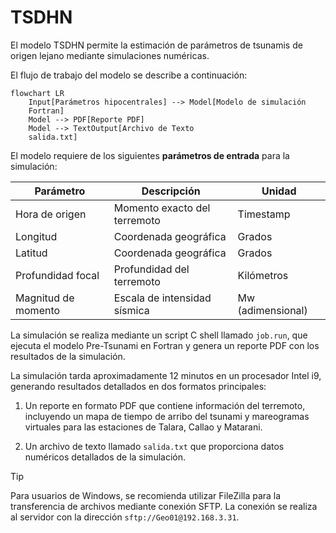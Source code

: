 # TSDHN

El modelo TSDHN permite la estimación de parámetros de tsunamis de origen lejano mediante simulaciones numéricas.

El flujo de trabajo del modelo se describe a continuación:

```mermaid
flowchart LR
    Input[Parámetros hipocentrales] --> Model[Modelo de simulación
    Fortran]
    Model --> PDF[Reporte PDF]
    Model --> TextOutput[Archivo de Texto
    salida.txt]
```

El modelo requiere de los siguientes **parámetros de entrada** para la simulación:

| Parámetro           | Descripción                  | Unidad            |
| ------------------- | ---------------------------- | ----------------- |
| Hora de origen      | Momento exacto del terremoto | Timestamp         |
| Longitud            | Coordenada geográfica        | Grados            |
| Latitud             | Coordenada geográfica        | Grados            |
| Profundidad focal   | Profundidad del terremoto    | Kilómetros        |
| Magnitud de momento | Escala de intensidad sísmica | Mw (adimensional) |

La simulación se realiza mediante un script C shell llamado `job.run`, que ejecuta el modelo Pre-Tsunami en Fortran y genera un reporte PDF con los resultados de la simulación.

La simulación tarda aproximadamente 12 minutos en un procesador Intel i9, generando resultados detallados en dos formatos principales:

1. Un reporte en formato PDF que contiene información del terremoto, incluyendo un mapa de tiempo de arribo del tsunami y mareogramas virtuales para las estaciones de Talara, Callao y Matarani.

2. Un archivo de texto llamado `salida.txt` que proporciona datos numéricos detallados de la simulación.

> [!TIP]
> Para usuarios de Windows, se recomienda utilizar FileZilla para la transferencia de archivos mediante conexión SFTP. La conexión se realiza al servidor con la dirección `sftp://Geo01@192.168.3.31`.
